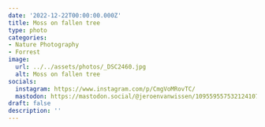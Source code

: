 ```yaml
---
date: '2022-12-22T00:00:00.000Z'
title: Moss on fallen tree
type: photo
categories:
- Nature Photography
- Forrest
image:
  url: ../../assets/photos/_DSC2460.jpg
  alt: Moss on fallen tree
socials:
  instagram: https://www.instagram.com/p/CmgVoMRovTC/
  mastodon: https://mastodon.social/@jeroenvanwissen/109559557532124107
draft: false
description: ''
---
```

